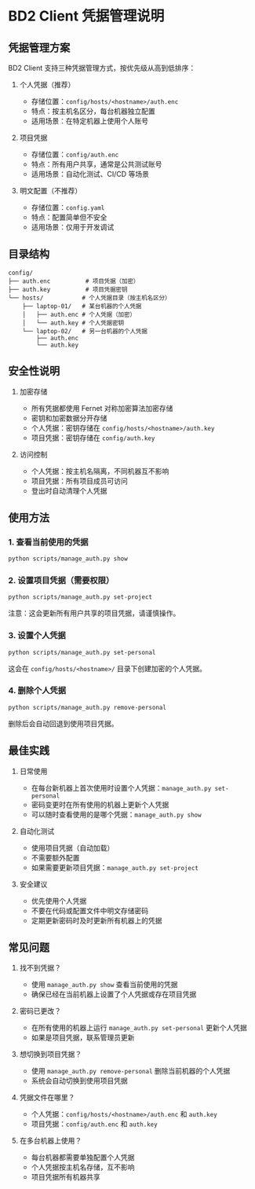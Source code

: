 # BD2 Client 凭据管理说明

## 凭据管理方案

BD2 Client 支持三种凭据管理方式，按优先级从高到低排序：

1. 个人凭据（推荐）
   - 存储位置：`config/hosts/<hostname>/auth.enc`
   - 特点：按主机名区分，每台机器独立配置
   - 适用场景：在特定机器上使用个人账号

2. 项目凭据
   - 存储位置：`config/auth.enc`
   - 特点：所有用户共享，通常是公共测试账号
   - 适用场景：自动化测试、CI/CD 等场景

3. 明文配置（不推荐）
   - 存储位置：`config.yaml`
   - 特点：配置简单但不安全
   - 适用场景：仅用于开发调试

## 目录结构

```
config/
├── auth.enc          # 项目凭据（加密）
├── auth.key          # 项目凭据密钥
└── hosts/           # 个人凭据目录（按主机名区分）
    ├── laptop-01/   # 某台机器的个人凭据
    │   ├── auth.enc # 个人凭据（加密）
    │   └── auth.key # 个人凭据密钥
    └── laptop-02/   # 另一台机器的个人凭据
        ├── auth.enc
        └── auth.key
```

## 安全性说明

1. 加密存储
   - 所有凭据都使用 Fernet 对称加密算法加密存储
   - 密钥和加密数据分开存储
   - 个人凭据：密钥存储在 `config/hosts/<hostname>/auth.key`
   - 项目凭据：密钥存储在 `config/auth.key`

2. 访问控制
   - 个人凭据：按主机名隔离，不同机器互不影响
   - 项目凭据：所有项目成员可访问
   - 登出时自动清理个人凭据

## 使用方法

### 1. 查看当前使用的凭据
```bash
python scripts/manage_auth.py show
```

### 2. 设置项目凭据（需要权限）
```bash
python scripts/manage_auth.py set-project
```
注意：这会更新所有用户共享的项目凭据，请谨慎操作。

### 3. 设置个人凭据
```bash
python scripts/manage_auth.py set-personal
```
这会在 `config/hosts/<hostname>/` 目录下创建加密的个人凭据。

### 4. 删除个人凭据
```bash
python scripts/manage_auth.py remove-personal
```
删除后会自动回退到使用项目凭据。

## 最佳实践

1. 日常使用
   - 在每台新机器上首次使用时设置个人凭据：`manage_auth.py set-personal`
   - 密码变更时在所有使用的机器上更新个人凭据
   - 可以随时查看使用的是哪个凭据：`manage_auth.py show`

2. 自动化测试
   - 使用项目凭据（自动加载）
   - 不需要额外配置
   - 如果需要更新项目凭据：`manage_auth.py set-project`

3. 安全建议
   - 优先使用个人凭据
   - 不要在代码或配置文件中明文存储密码
   - 定期更新密码时及时更新所有机器上的凭据

## 常见问题

1. 找不到凭据？
   - 使用 `manage_auth.py show` 查看当前使用的凭据
   - 确保已经在当前机器上设置了个人凭据或存在项目凭据

2. 密码已更改？
   - 在所有使用的机器上运行 `manage_auth.py set-personal` 更新个人凭据
   - 如果是项目凭据，联系管理员更新

3. 想切换到项目凭据？
   - 使用 `manage_auth.py remove-personal` 删除当前机器的个人凭据
   - 系统会自动切换到使用项目凭据

4. 凭据文件在哪里？
   - 个人凭据：`config/hosts/<hostname>/auth.enc` 和 `auth.key`
   - 项目凭据：`config/auth.enc` 和 `auth.key`

5. 在多台机器上使用？
   - 每台机器都需要单独配置个人凭据
   - 个人凭据按主机名存储，互不影响
   - 项目凭据所有机器共享 